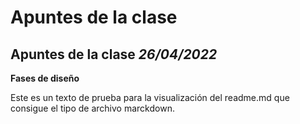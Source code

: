 # Apuntes de la clase

## Apuntes de la clase *26/04/2022*

**Fases de diseño**

Este es un texto de prueba para la visualización del readme.md que consigue el tipo de archivo marckdown.
